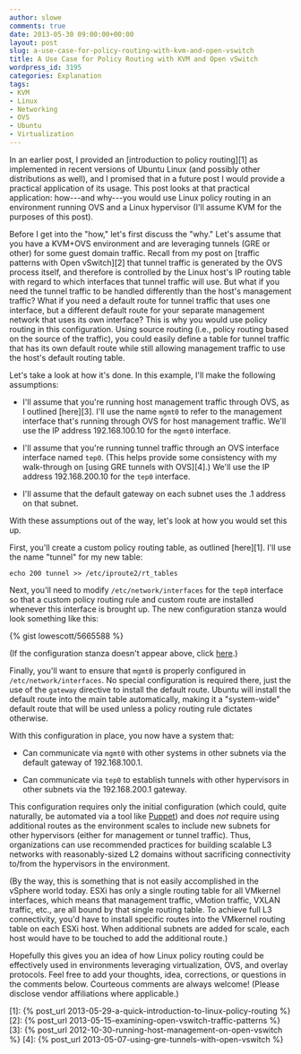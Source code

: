 ```yaml
---
author: slowe
comments: true
date: 2013-05-30 09:00:00+00:00
layout: post
slug: a-use-case-for-policy-routing-with-kvm-and-open-vswitch
title: A Use Case for Policy Routing with KVM and Open vSwitch
wordpress_id: 3195
categories: Explanation
tags:
- KVM
- Linux
- Networking
- OVS
- Ubuntu
- Virtualization
---
```


In an earlier post, I provided an [introduction to policy routing][1] as implemented in recent versions of Ubuntu Linux (and possibly other distributions as well), and I promised that in a future post I would provide a practical application of its usage. This post looks at that practical application: how---and why---you would use Linux policy routing in an environment running OVS and a Linux hypervisor (I'll assume KVM for the purposes of this post).

Before I get into the "how," let's first discuss the "why." Let's assume that you have a KVM+OVS environment and are leveraging tunnels (GRE or other) for some guest domain traffic. Recall from my post on [traffic patterns with Open vSwitch][2] that tunnel traffic is generated by the OVS process itself, and therefore is controlled by the Linux host's IP routing table with regard to which interfaces that tunnel traffic will use. But what if you need the tunnel traffic to be handled differently than the host's management traffic? What if you need a default route for tunnel traffic that uses one interface, but a different default route for your separate management network that uses its own interface? This is why you would use policy routing in this configuration. Using source routing (i.e., policy routing based on the source of the traffic), you could easily define a table for tunnel traffic that has its own default route while still allowing management traffic to use the host's default routing table.

Let's take a look at how it's done. In this example, I'll make the following assumptions:

* I'll assume that you're running host management traffic through OVS, as I outlined [here][3]. I'll use the name `mgmt0` to refer to the management interface that's running through OVS for host management traffic. We'll use the IP address 192.168.100.10 for the `mgmt0` interface.

* I'll assume that you're running tunnel traffic through an OVS interface interface named `tep0`. (This helps provide some consistency with my walk-through on [using GRE tunnels with OVS][4].) We'll use the IP address 192.168.200.10 for the `tep0` interface.

* I'll assume that the default gateway on each subnet uses the .1 address on that subnet.

With these assumptions out of the way, let's look at how you would set this up.

First, you'll create a custom policy routing table, as outlined [here][1]. I'll use the name "tunnel" for my new table:

    echo 200 tunnel >> /etc/iproute2/rt_tables

Next, you'll need to modify `/etc/network/interfaces` for the `tep0` interface so that a custom policy routing rule and custom route are installed whenever this interface is brought up. The new configuration stanza would look something like this:

{% gist lowescott/5665588 %}

(If the configuration stanza doesn't appear above, click [here](https://gist.github.com/lowescott/5665588).)

Finally, you'll want to ensure that `mgmt0` is properly configured in `/etc/network/interfaces`. No special configuration is required there, just the use of the `gateway` directive to install the default route. Ubuntu will install the default route into the main table automatically, making it a "system-wide" default route that will be used unless a policy routing rule dictates otherwise.

With this configuration in place, you now have a system that:

* Can communicate via `mgmt0` with other systems in other subnets via the default gateway of 192.168.100.1.

* Can communicate via `tep0` to establish tunnels with other hypervisors in other subnets via the 192.168.200.1 gateway.

This configuration requires only the initial configuration (which could, quite naturally, be automated via a tool like [Puppet](https://puppetlabs.com/)) and does _not_ require using additional routes as the environment scales to include new subnets for other hypervisors (either for management or tunnel traffic). Thus, organizations can use recommended practices for building scalable L3 networks with reasonably-sized L2 domains without sacrificing connectivity to/from the hypervisors in the environment.

(By the way, this is something that is not easily accomplished in the vSphere world today. ESXi has only a single routing table for all VMkernel interfaces, which means that management traffic, vMotion traffic, VXLAN traffic, etc., are all bound by that single routing table. To achieve full L3 connectivity, you'd have to install specific routes into the VMkernel routing table on each ESXi host. When additional subnets are added for scale, each host would have to be touched to add the additional route.)

Hopefully this gives you an idea of how Linux policy routing could be effectively used in environments leveraging virtualization, OVS, and overlay protocols. Feel free to add your thoughts, idea, corrections, or questions in the comments below. Courteous comments are always welcome! (Please disclose vendor affiliations where applicable.)

[1]: {% post_url 2013-05-29-a-quick-introduction-to-linux-policy-routing %}
[2]: {% post_url 2013-05-15-examining-open-vswitch-traffic-patterns %}
[3]: {% post_url 2012-10-30-running-host-management-on-open-vswitch %}
[4]: {% post_url 2013-05-07-using-gre-tunnels-with-open-vswitch %}
